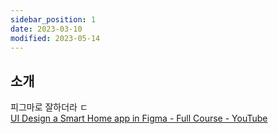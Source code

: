```yaml
---
sidebar_position: 1
date: 2023-03-10
modified: 2023-05-14
---
```


## 소개

피그마로 잘하더라 ㄷ  
[UI Design a Smart Home app in Figma - Full Course - YouTube](https://www.youtube.com/watch?v=6aE9ItSIh2c)
